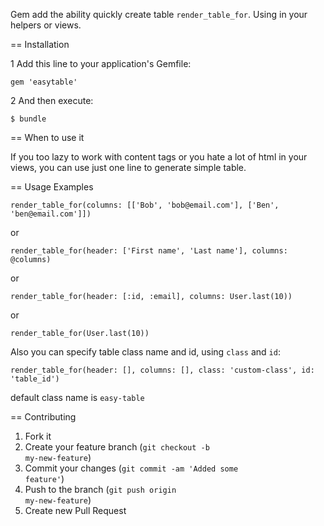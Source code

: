 Gem add the ability quickly create table <code>render_table_for</code>.
Using in your helpers or views.

== Installation

1 Add this line to your application's Gemfile:

    gem 'easytable'

2 And then execute:

    $ bundle

== When to use it

If you too lazy to work with content tags or you hate a lot of html in your views, you can use just one line to generate simple table.

== Usage Examples

    render_table_for(columns: [['Bob', 'bob@email.com'], ['Ben', 'ben@email.com']])
    
or

    render_table_for(header: ['First name', 'Last name'], columns: @columns)
    
or

    render_table_for(header: [:id, :email], columns: User.last(10))

or

    render_table_for(User.last(10))
    
Also you can specify table class name and id, using <code>class</code> and <code>id</code>:

    render_table_for(header: [], columns: [], class: 'custom-class', id: 'table_id')

default class name is <code>easy-table</code>

== Contributing

1. Fork it
2. Create your feature branch (<code>git checkout -b my-new-feature</code>)
3. Commit your changes (<code>git commit -am 'Added some feature'</code>)
4. Push to the branch (<code>git push origin my-new-feature</code>)
5. Create new Pull Request
